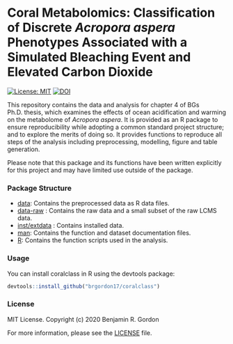 
<!-- README.md is generated from README.Rmd. Please edit that file -->

# Coral Metabolomics: Classification of Discrete *Acropora aspera* Phenotypes Associated with a Simulated Bleaching Event and Elevated Carbon Dioxide

<!-- badges: start -->

[![License:
MIT](https://img.shields.io/badge/License-MIT-yellow.svg)](https://opensource.org/licenses/MIT)
[![DOI](https://zenodo.org/badge/DOI/10.5281/zenodo.3894132.svg)](https://doi.org/10.5281/zenodo.3894132)
<!-- badges: end -->

This repository contains the data and analysis for chapter 4 of BGs
Ph.D. thesis, which examines the effects of ocean acidification and
warming on the metabolome of *Acropora aspera*. It is provided as an R
package to ensure reproducibility while adopting a common standard
project structure; and to explore the merits of doing so. It provides
functions to reproduce all steps of the analysis including
preprocessing, modelling, figure and table generation.

Please note that this package and its functions have been written
explicitly for this project and may have limited use outside of the
package.

### Package Structure

  - [data](data/): Contains the preprocessed data as R data files.
  - [data-raw](data-raw/) : Contains the raw data and a small subset of
    the raw LCMS data.
  - [inst/extdata](inst/extdata) : Contains installed data.
  - [man](man/): Contains the function and dataset documentation files.
  - [R](R/): Contains the function scripts used in the analysis.

### Usage

You can install coralclass in R using the devtools package:

``` r
devtools::install_github("brgordon17/coralclass")
```

### License

MIT License. Copyright (c) 2020 Benjamin R. Gordon

For more information, please see the [LICENSE](LICENSE.md) file.
